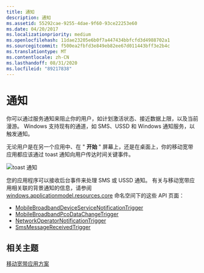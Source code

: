 ```yaml
---
title: 通知
description: 通知
ms.assetid: 55292cae-9255-4dae-9f60-93ce22253e60
ms.date: 04/20/2017
ms.localizationpriority: medium
ms.openlocfilehash: 11dae23205e6b0f7a447434bbfcfd3d4988702a1
ms.sourcegitcommit: f500ea2fbfd3e849eb82ee67d011443bff3e2b4c
ms.translationtype: MT
ms.contentlocale: zh-CN
ms.lasthandoff: 08/31/2020
ms.locfileid: "89217838"
---
```

# <a name="notifications"></a>通知


你可以通过服务通知来阻止你的用户，如计划激活状态、接近数据上限，以及当前漫游。 Windows 支持现有的通道，如 SMS、USSD 和 Windows 通知服务，以触发通知。

无论用户是在另一个应用中、在 " **开始** " 屏幕上，还是在桌面上，你的移动宽带应用都应该通过 toast 通知向用户传达时间关键事件。

![toast 通知](images/mb-fig3-toast.png)

您的应用程序可以接收后台事件来处理 SMS 或 USSD 通知。 有关与移动宽带应用相关联的背景通知的信息，请参阅 [windows.applicationmodel.resources.core](/uwp/api/windows.applicationmodel.background) 命名空间下的这些 API 页面：

- [MobileBroadbandDeviceServiceNotificationTrigger](/uwp/api/windows.applicationmodel.background.mobilebroadbanddeviceservicenotificationtrigger)
- [MobileBroadbandPcoDataChangeTrigger](/uwp/api/windows.applicationmodel.background.mobilebroadbandpcodatachangetrigger)
- [NetworkOperatorNotificationTrigger](/uwp/api/windows.applicationmodel.background.networkoperatornotificationtrigger)
- [SmsMessageReceivedTrigger](/uwp/api/windows.applicationmodel.background.smsmessagereceivedtrigger)

## <a name="span-idrelated_topicsspanrelated-topics"></a><span id="related_topics"></span>相关主题


[移动宽带应用方案](./account-management.md)

 

